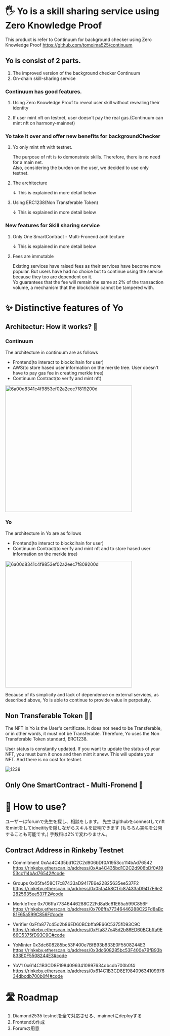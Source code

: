 # 🖐 Yo is a skill sharing service using Zero Knowledge Proof


This product is refer to Continuum for background checker using Zero Knowledge Proof
https://github.com/tomoima525/continuum


## Yo is consist of 2 parts. 
1. The improved version of the background checker Continuum
2. On-chain skill-sharing service


### Continuum has good features.

1. Using Zero Knowledge Proof to reveal user skill without revealing their identity

2. If user mint nft on testnet, user doesn't pay the real gas.(Continuum can mint nft on harmony-mainnet)

### Yo take it over and offer new benefits for backgroundChecker
1. Yo only mint nft with testnet.

   The purpose of nft is to demonstrate skills. Therefore, there is no need for a main net.    
   Also, considering the burden on the user, we decided to use only testnet.

2. The architecture

   ↓ This is explained in more detail below

3. Using ERC1238(Non Transferable Token)
   
   ↓ This is explained in more detail below

### New features for Skill sharing service

1. Only One SmartContract - Multi-Fronend architecture

   ↓ This is explained in more detail below

2. Fees are immutable

   Existing services have raised fees as their services have become more popular. 
   But users have had no choice but to continue using the service because they too are dependent on it.    
   Yo guarantees that the fee will remain the same at 2% of the transaction volume, a mechanism that the blockchain cannot be tampered with.


# ✨ Distinctive features of Yo

## Architectur: How it works? 🏯
### Continuum
The architecture in continuum are as follows
- Frontend(to interact to blockcihain for user)
- AWS(to store hased user information on the merkle tree. User doesn't have to pay gas fee in creating merkle tree)
- Continuum Contract(to verify and mint nft)

<img width="400" alt="6a00d8341c4f9853ef02a2eec7f819200d" src="https://user-images.githubusercontent.com/84496536/179429297-05d6e054-b7c7-4d3f-a46d-13925aac2e6e.png">




### Yo
The architecture in Yo are as follows
- Frontend(to interact to blockcihain for user)
- Continuum Contract(to verify and mint nft and to store hased user information on the merkle tree)

<img width="400" alt="6a00d8341c4f9853ef02a2eec7f809200d" src="https://user-images.githubusercontent.com/84496536/179429273-a27b0fd8-891b-41c6-bb52-011a40b05221.png">

Because of its simplicity and lack of dependence on external services, as described above, Yo is able to continue to provide value in perpetuity.


## Non Transferable Token 💸🚫

The NFT in Yo is the User's certificate. It does not need to be Transferable, or in other words, it must not be Transferable. Therefore, Yo uses the Non Transferable Token standard, ERC1238.

User status is constantly updated. If you want to update the status of your NFT, you must burn it once and then mint it anew. This will update your NFT. And there is no cost for testnet.

![1238](https://user-images.githubusercontent.com/84496536/179429582-1643e5c5-4364-46a7-bbd7-b82dc27cad80.png)

## Only One SmartContract - Multi-Fronend 🌿


# 🤔 How to use?
ユーザーはforumで先生を探し、相談をします。
先生はgithubをconnectしてnftをmintをしてidneitityを隠しながらスキルを証明できます
(もちろん実名を公開することも可能です。)
手数料は2%で変わりません。



## Contract Address in Rinkeby Testnet

-   Commitment
    0xAa4C435bd1C2C2d906bDf0A1953cc114bAd76542
    https://rinkeby.etherscan.io/address/0xAa4C435bd1C2C2d906bDf0A1953cc114bAd76542#code

-   Groups
    0x05fa458C17c87433aD9417E6e22825635ee537F2
    https://rinkeby.etherscan.io/address/0x05fa458C17c87433aD9417E6e22825635ee537F2#code
-   MerkleTree
    0x706ffa77346446288C22Fd8aBc81E65a599C856F
    https://rinkeby.etherscan.io/address/0x706ffa77346446288C22Fd8aBc81E65a599C856F#code

-   Verifier
    0xFfa877c45d2b86ED60BCbffa9E66C5375fD93C9C
    https://rinkeby.etherscan.io/address/0xFfa877c45d2b86ED60BCbffa9E66C5375fD93C9C#code
-   YoMinter
    0x3dc608285bc53F400e7BfB93b833E0F5508244E3
    https://rinkeby.etherscan.io/address/0x3dc608285bc53F400e7BfB93b833E0F5508244E3#code
-   YoV1
    0x614C1B3CD8E19840963410997634dbcdb700b0f4
    https://rinkeby.etherscan.io/address/0x614C1B3CD8E19840963410997634dbcdb700b0f4#code

# 🛣 Roadmap

1. Diamond2535 testnetを全て対応させる、mainnetにdeployする
2. Frontendの作成
3. Forumの用意
